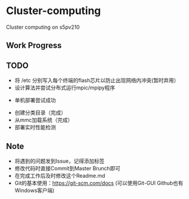 # Cluster-computing
Cluster computing on s5pv210

## Work Progress

## TODO
* 将 /etc 分别写入每个终端的flash芯片以防止出现网络内冲突(暂时弃用）
* 设计算法并尝试分布式运行mpic/mpipy程序
- 单机部署尝试成功
* 创建分类目录（完成）
* 从mmc加载系统（完成）
* 部署实时性能检测

## Note
* 将遇到的问题发到Issue，记得添加标签
* 修改代码时直接Commit到Master Brunch即可
* 在完成工作后及时修改这个Readme.md
* Git的基本使用：https://git-scm.com/docs (可以使用Git-GUI Github也有Windows客户端) 
